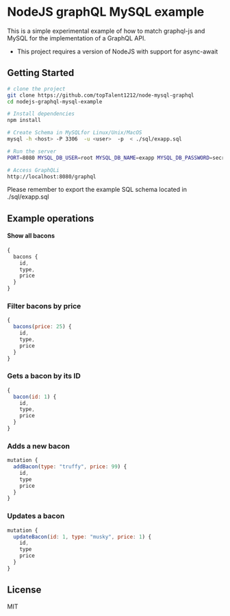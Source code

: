 NodeJS graphQL MySQL example
==================================

This is a simple experimental example of how to match graphql-js and MySQL for the implementation of a GraphQL API.

- This project requires a version of NodeJS with support for async-await

Getting Started
---------------

```sh
# clone the project
git clone https://github.com/topTalent1212/node-mysql-graphql
cd nodejs-graphql-mysql-example

# Install dependencies
npm install

# Create Schema in MySQLfor Linux/Unix/MacOS
mysql -h <host> -P 3306  -u <user>  -p  < ./sql/exapp.sql

# Run the server
PORT=8080 MYSQL_DB_USER=root MYSQL_DB_NAME=exapp MYSQL_DB_PASSWORD=secret MYSQL_DB_ADDRESS=localhost MYSQL_DB_POOL_SIZE=10 npm start

# Access GraphQLi
http://localhost:8080/graphql
```

Please remember to export the example SQL schema located in ./sql/exapp.sql

## Example operations

#### Show all bacons
```js
{
  bacons {
    id,
    type,
    price
  }
}
```

### Filter bacons by price
```js
{
  bacons(price: 25) {
    id,
    type,
    price
  }
}
```

### Gets a bacon by its ID
```js
{
  bacon(id: 1) {
    id,
    type,
    price
  }
}
```

### Adds a new bacon
```js
mutation {
  addBacon(type: "truffy", price: 99) {
    id,
    type
    price
  }
}
```

### Updates a bacon
```js
mutation {
  updateBacon(id: 1, type: "musky", price: 1) {
    id,
    type
    price
  }
}
```

License
-------

MIT
